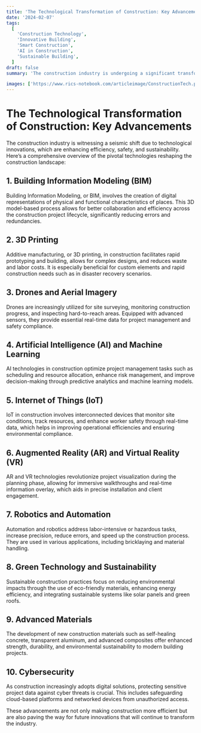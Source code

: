 ```yaml
---
title: 'The Technological Transformation of Construction: Key Advancements'
date: '2024-02-07'
tags:
  [
    'Construction Technology',
    'Innovative Building',
    'Smart Construction',
    'AI in Construction',
    'Sustainable Building',
  ]
draft: false
summary: 'The construction industry is undergoing a significant transformation thanks to advancements in technology. These innovations not only enhance efficiency and reduce costs but also improve safety and sustainability. This blog post provides an overview of the key technologies reshaping the construction landscape.'

images: ['https://www.rics-notebook.com/articleimage/ConstructionTech.png']
---
```


# The Technological Transformation of Construction: Key Advancements

The construction industry is witnessing a seismic shift due to technological innovations, which are enhancing efficiency, safety, and sustainability. Here’s a comprehensive overview of the pivotal technologies reshaping the construction landscape:

## 1. **Building Information Modeling (BIM)**

Building Information Modeling, or BIM, involves the creation of digital representations of physical and functional characteristics of places. This 3D model-based process allows for better collaboration and efficiency across the construction project lifecycle, significantly reducing errors and redundancies.

## 2. **3D Printing**

Additive manufacturing, or 3D printing, in construction facilitates rapid prototyping and building, allows for complex designs, and reduces waste and labor costs. It is especially beneficial for custom elements and rapid construction needs such as in disaster recovery scenarios.

## 3. **Drones and Aerial Imagery**

Drones are increasingly utilized for site surveying, monitoring construction progress, and inspecting hard-to-reach areas. Equipped with advanced sensors, they provide essential real-time data for project management and safety compliance.

## 4. **Artificial Intelligence (AI) and Machine Learning**

AI technologies in construction optimize project management tasks such as scheduling and resource allocation, enhance risk management, and improve decision-making through predictive analytics and machine learning models.

## 5. **Internet of Things (IoT)**

IoT in construction involves interconnected devices that monitor site conditions, track resources, and enhance worker safety through real-time data, which helps in improving operational efficiencies and ensuring environmental compliance.

## 6. **Augmented Reality (AR) and Virtual Reality (VR)**

AR and VR technologies revolutionize project visualization during the planning phase, allowing for immersive walkthroughs and real-time information overlay, which aids in precise installation and client engagement.

## 7. **Robotics and Automation**

Automation and robotics address labor-intensive or hazardous tasks, increase precision, reduce errors, and speed up the construction process. They are used in various applications, including bricklaying and material handling.

## 8. **Green Technology and Sustainability**

Sustainable construction practices focus on reducing environmental impacts through the use of eco-friendly materials, enhancing energy efficiency, and integrating sustainable systems like solar panels and green roofs.

## 9. **Advanced Materials**

The development of new construction materials such as self-healing concrete, transparent aluminum, and advanced composites offer enhanced strength, durability, and environmental sustainability to modern building projects.

## 10. **Cybersecurity**

As construction increasingly adopts digital solutions, protecting sensitive project data against cyber threats is crucial. This includes safeguarding cloud-based platforms and networked devices from unauthorized access.

These advancements are not only making construction more efficient but are also paving the way for future innovations that will continue to transform the industry.
